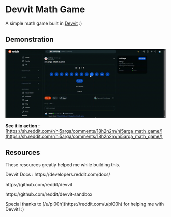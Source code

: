 # Devvit Math Game
A simple math game built in [Devvit](https://developers.reddit.com) :)

## Demonstration 
![](https://github.com/ni5arga/devvit-math-game/blob/main/screen-capture.gif?raw=true)

**See it in action :** [https://sh.reddit.com/r/ni5arga/comments/18h2n2m/ni5arga_math_game/](https://sh.reddit.com/r/ni5arga/comments/18h2n2m/ni5arga_math_game/)

## Resources
These resources greatly helped me while building this.
<p> Devvit Docs : https://developers.reddit.com/docs/ </p>
<p> https://github.com/reddit/devvit </p>
<p> https://github.com/reddit/devvit-sandbox </p>
Special thanks to [/u/pl00h](https://reddit.com/u/pl00h) for helping me with Devvit! :)
